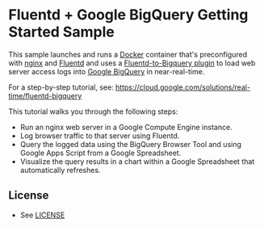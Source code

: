 # Fluentd + Google BigQuery Getting Started Sample

This sample launches and runs a [Docker](https://www.docker.com/) container that's preconfigured with [nginx](http://nginx.org/en/) and [Fluentd](http://www.fluentd.org/) and uses a [Fluentd-to-Bigquery plugin](https://github.com/kaizenplatform/fluent-plugin-bigquery) to load web server access logs into [Google BigQuery](https://cloud.google.com/bigquery/) in near-real-time.

For a step-by-step tutorial, see: https://cloud.google.com/solutions/real-time/fluentd-bigquery

This tutorial walks you through the following steps:
 * Run an nginx web server in a Google Compute Engine instance.
 * Log browser traffic to that server using Fluentd.
 * Query the logged data using the BigQuery Browser Tool and using Google Apps Script from a Google Spreadsheet.
 * Visualize the query results in a chart within a Google Spreadsheet that automatically refreshes.


## License

* See [LICENSE](LICENSE)
